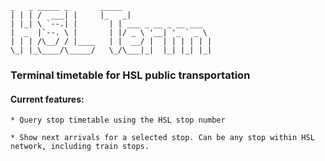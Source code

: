 ``` 
_   _ _____ _       _____                   
| | | /  ___| |     |_   _|         
| |_| \ `--.| |       | | ___ _ __ _ __ ___  
|  _  |`--. \ |       | |/ _ \ '__| '_ ` _ \ 
| | | /\__/ / |____   | |  __/ |  | | | | | |
\_| |_\____/\_____/   \_/\___|_|  |_| |_| |_| 
```

### Terminal timetable for HSL public transportation

#### Current features:
    * Query stop timetable using the HSL stop number
    
    * Show next arrivals for a selected stop. Can be any stop within HSL network, including train stops.